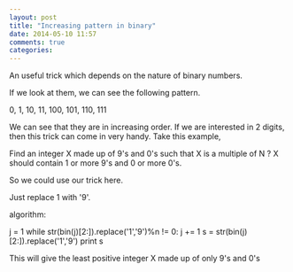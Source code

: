 ```yaml
---
layout: post
title: "Increasing pattern in binary"
date: 2014-05-10 11:57
comments: true
categories: 
---
```


An useful trick which depends on the nature of binary numbers.

If we look at them, we can see the following pattern.

0, 1, 10, 11, 100, 101, 110, 111

We can see that they are in increasing order.
If we are interested in 2 digits, then this trick can come in very handy.
Take this example,

Find an integer X made up of 9's and 0's such that X is a multiple of N ?
X should contain 1 or more 9's and 0 or more 0's. 

So we could use our trick here.

Just replace 1 with '9'.

algorithm:

j = 1
while str(bin(j)[2:]).replace('1','9')%n != 0:
     j += 1
s = str(bin(j)[2:]).replace('1','9')
print s

This will give the least positive integer X made up of only 9's and 0's   